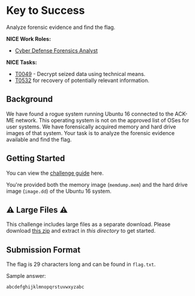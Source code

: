 
# Key to Success

Analyze forensic evidence and find the flag.

**NICE Work Roles:** 

- [Cyber Defense Forensics Analyst](https://niccs.cisa.gov/workforce-development/nice-framework)


**NICE Tasks:**
- [T0049](https://niccs.cisa.gov/workforce-development/nice-framework) - Decrypt seized data using technical means.
- [T0532](https://niccs.cisa.gov/workforce-development/nice-framework) for recovery of potentially relevant information.

## Background

We have found a rogue system running Ubuntu 16 connected to the ACK-ME network. This operating system is not on the approved list of OSes for user systems. We have forensically acquired memory and hard drive images of that system. Your task is to analyze the forensic evidence available and find the flag.


## Getting Started

You can view the [challenge guide](challenge-guide.pdf) here.

You're provided both the memory image (`memdump.mem`) and the hard drive image (`image.dd`) of the Ubuntu 16 system.

## ⚠️ Large Files ⚠️
This challenge includes large files as a separate download. Please download
[this zip](https://presidentscup.cisa.gov/files/pc2/individual-a-round3-key-to-success-largefiles.zip)
and extract in _this directory_ to get started.

## Submission Format

The flag is 29 characters long and can be found in `flag.txt`.


Sample answer:

```
abcdefghijklmnopqrstuvwxyzabc
```

